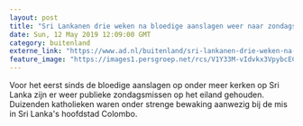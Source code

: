 ```yaml
---
layout: post
title: "Sri Lankanen drie weken na bloedige aanslagen weer naar zondagsmis"
date: Sun, 12 May 2019 12:09:00 GMT
category: buitenland
externe_link: "https://www.ad.nl/buitenland/sri-lankanen-drie-weken-na-bloedige-aanslagen-weer-naar-zondagsmis~a0cb0f6e/"
feature_image: "https://images1.persgroep.net/rcs/V1Y33M-vIdvkx3VpybcECXqUS3g/diocontent/148086283/_fitwidth/400/?appId=21791a8992982cd8da851550a453bd7f&quality=0.7"
---
```


Voor het eerst sinds de bloedige aanslagen op onder meer kerken op Sri Lanka zijn er weer publieke zondagsmissen op het eiland gehouden. Duizenden katholieken waren onder strenge bewaking aanwezig bij de mis in Sri Lanka's hoofdstad Colombo.
